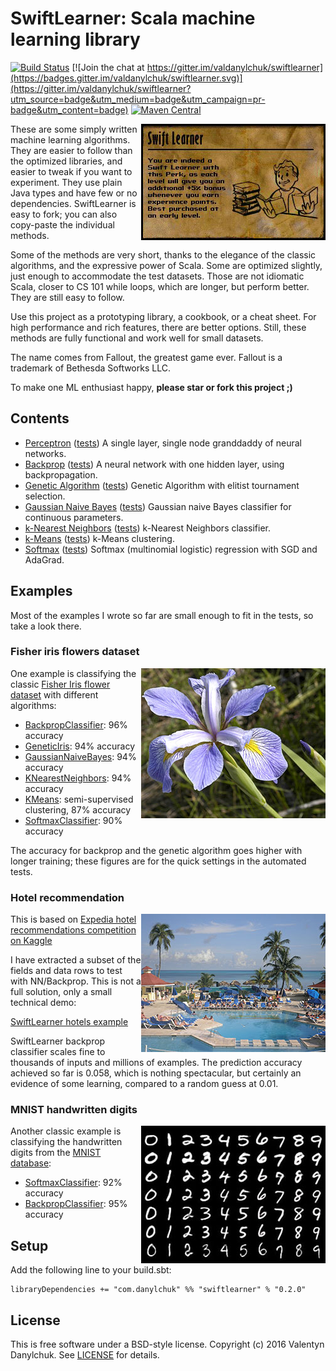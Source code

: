 # SwiftLearner: Scala machine learning library

[![Build Status](https://travis-ci.org/valdanylchuk/swiftlearner.svg?branch=master)](https://travis-ci.org/valdanylchuk/swiftlearner) [![Join the chat at https://gitter.im/valdanylchuk/swiftlearner](https://badges.gitter.im/valdanylchuk/swiftlearner.svg)](https://gitter.im/valdanylchuk/swiftlearner?utm_source=badge&utm_medium=badge&utm_campaign=pr-badge&utm_content=badge) [![Maven Central](https://img.shields.io/maven-central/v/com.danylchuk/swiftlearner_2.11.svg?label=maven%20central)](http://search.maven.org/#search%7Cga%7C1%7Cg%3Acom.danylchuk%20a%3Aswiftlearner_2.11)

<img align="right" src="img/swiftlearner.jpg" alt="Swift Learner"/>

These are some simply written machine learning algorithms.
They are easier to follow than the optimized libraries, and easier to tweak if you want to experiment.
They use plain Java types and have few or no dependencies. SwiftLearner is easy to fork;
you can also copy-paste the individual methods.

Some of the methods are very short, thanks to the elegance of the classic algorithms,
and the expressive power of Scala. Some are optimized slightly, just enough to accommodate the test datasets.
Those are not idiomatic Scala, closer to CS 101 while loops, which are longer, but perform better.
They are still easy to follow.

Use this project as a prototyping library, a cookbook, or a cheat sheet.
For high performance and rich features, there are better options.
Still, these methods are fully functional and work well for small datasets.

The name comes from Fallout, the greatest game ever. Fallout is a trademark of Bethesda Softworks LLC.

To make one ML enthusiast happy, **please star or fork this project ;)**

## Contents

* [Perceptron](src/main/scala/com/danylchuk/swiftlearner/nn/perceptron)
([tests](src/test/scala/com/danylchuk/swiftlearner/nn/perceptron))
A single layer, single node granddaddy of neural networks.
* [Backprop](src/main/scala/com/danylchuk/swiftlearner/nn/backprop)
([tests](src/test/scala/com/danylchuk/swiftlearner/nn/backprop))
A neural network with one hidden layer, using backpropagation.
* [Genetic Algorithm](src/main/scala/com/danylchuk/swiftlearner/ga)
([tests](src/test/scala/com/danylchuk/swiftlearner/ga))
Genetic Algorithm with elitist tournament selection.
* [Gaussian Naive Bayes](src/main/scala/com/danylchuk/swiftlearner/bayes/GaussianNaiveBayes.scala)
([tests](src/test/scala/com/danylchuk/swiftlearner/bayes/GaussianNaiveBayesTest.scala))
Gaussian naive Bayes classifier for continuous parameters.
* [k-Nearest Neighbors](src/main/scala/com/danylchuk/swiftlearner/knn)
([tests](src/test/scala/com/danylchuk/swiftlearner/knn))
k-Nearest Neighbors classifier.
* [k-Means](src/main/scala/com/danylchuk/swiftlearner/kmeans)
([tests](src/test/scala/com/danylchuk/swiftlearner/kmeans))
k-Means clustering.
* [Softmax](src/main/scala/com/danylchuk/swiftlearner/softmax)
([tests](src/test/scala/com/danylchuk/swiftlearner/softmax))
Softmax (multinomial logistic) regression with SGD and AdaGrad.

## Examples

Most of the examples I wrote so far are small enough to fit in the tests, so take a look there.

### Fisher iris flowers dataset

<img align="right" src="img/iris-virginica.jpg" alt="Iris Virginica flower; credit: Wikimedia Commons"/>

One example is classifying the classic
[Fisher Iris flower dataset](https://en.wikipedia.org/wiki/Iris_flower_data_set)
with different algorithms:
* [BackpropClassifier](src/test/scala/com/danylchuk/swiftlearner/nn/backprop/BackpropClassifierTest.scala): 96% accuracy
* [GeneticIris](src/test/scala/com/danylchuk/swiftlearner/ga/GeneticTest.scala): 94% accuracy
* [GaussianNaiveBayes](src/test/scala/com/danylchuk/swiftlearner/bayes/GaussianNaiveBayesTest.scala): 94% accuracy
* [KNearestNeighbors](src/test/scala/com/danylchuk/swiftlearner/knn/KNearestNeighborsTest.scala): 94% accuracy
* [KMeans](src/test/scala/com/danylchuk/swiftlearner/kmeans/KMeansTest.scala): semi-supervised clustering, 87% accuracy
* [SoftmaxClassifier](src/test/scala/com/danylchuk/swiftlearner/softmax/SoftmaxTest.scala): 90% accuracy

The accuracy for backprop and the genetic algorithm goes higher with longer training;
these figures are for the quick settings in the automated tests.

### Hotel recommendation

<img align="right" src="examples/hotels/img/hotel.jpg" alt="Hotel"/>

This is based on [Expedia hotel recommendations competition on Kaggle](https://www.kaggle.com/c/expedia-hotel-recommendations)

I have extracted a subset of the fields and data rows to test with NN/Backprop.
This is not a full solution, only a small technical demo:

[SwiftLearner hotels example](examples/hotels)

SwiftLearner backprop classifier scales fine to thousands
of inputs and millions of examples. The prediction accuracy achieved so far is 0.058, which
is nothing spectacular, but certainly an evidence of some learning, compared
to a random guess at 0.01.

### MNIST handwritten digits

<img align="right" src="img/mnist-handwritten-digits.jpg" alt="MNIST handwritten digits"/>

Another classic example is classifying the handwritten digits from the
[MNIST database](https://en.wikipedia.org/wiki/MNIST_database):
* [SoftmaxClassifier](src/test/scala/com/danylchuk/swiftlearner/softmax/SoftmaxTest.scala): 92% accuracy
* [BackpropClassifier](src/test/scala/com/danylchuk/swiftlearner/nn/backprop/BackpropClassifierTest.scala): 95% accuracy

## Setup

Add the following line to your build.sbt:
```
libraryDependencies += "com.danylchuk" %% "swiftlearner" % "0.2.0"
```

## License

This is free software under a BSD-style license.
Copyright (c) 2016 Valentyn Danylchuk. See [LICENSE](LICENSE) for details.